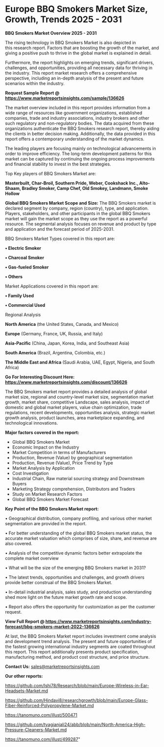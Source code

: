  # Europe BBQ Smokers Market Size, Growth, Trends 2025 - 2031

<Strong> BBQ Smokers Market Overview 2025 - 2031</strong>

The rising technology in BBQ Smokers Market is also depicted in this research report. Factors that are boosting the growth of the market, and giving a positive push to thrive in the global market is explained in detail.

Furthermore, the report highlights on emerging trends, significant drivers, challenges, and opportunities, providing all necessary data for thriving in the industry. This report market research offers a comprehensive perspective, including an in-depth analysis of the present and future scenarios within the industry.

<strong>Request Sample Report @ <a href=https://www.marketreportsinsights.com/sample/136626>https://www.marketreportsinsights.com/sample/136626</a></strong>

The market overview included in this report provides information from a wide range of resources like government organizations, established companies, trade and industry associations, industry brokers and other such regulatory and non-regulatory bodies. The data acquired from these organizations authenticate the BBQ Smokers research report, thereby aiding the clients in better decision making. Additionally, the data provided in this report offers a contemporary understanding of the market dynamics.

The leading players are focusing mainly on technological advancements in order to improve efficiency. The long-term development patterns for this market can be captured by continuing the ongoing process improvements and financial stability to invest in the best strategies.

Top Key players of BBQ Smokers Market are:

<strong>Masterbuilt, Char-Broil, Southern Pride, Weber, Cookshack Inc., Alto-Shaam, Bradley Smoker, Camp Chef, Old Smokey, Landmann, Smoke Hollow</strong>

<strong><b>Global BBQ Smokers Market Scope and Size:</b></strong>
The BBQ Smokers market is declared segment by company, region (country), type, and application. Players, stakeholders, and other participants in the global BBQ Smokers market will gain the market scope as they use the report as a powerful resource. The segmental analysis focuses on revenue and product by type and application and the forecast period of 2025-2031.

BBQ Smokers Market Types covered in this report are:

<strong>• Electric Smoker

• Charcoal Smoker

• Gas-fueled Smoker

• Others</strong>

Market Applications covered in this report are:

<strong>• Family Used

• Commercial Used</strong> 

Regional Analysis

<strong>North America</strong> (the United States, Canada, and Mexico)

<strong>Europe</strong> (Germany, France, UK, Russia, and Italy)

<strong>Asia-Pacific</strong> (China, Japan, Korea, India, and Southeast Asia)

<strong>South America</strong> (Brazil, Argentina, Colombia, etc.)

<strong>The Middle East and Africa</strong> (Saudi Arabia, UAE, Egypt, Nigeria, and South Africa)

<strong>Go For Interesting Discount Here: <a href=https://www.marketreportsinsights.com/discount/136626>https://www.marketreportsinsights.com/discount/136626</a></strong>

The BBQ Smokers market report provides a detailed analysis of global market size, regional and country-level market size, segmentation market growth, market share, competitive Landscape, sales analysis, impact of domestic and global market players, value chain optimization, trade regulations, recent developments, opportunities analysis, strategic market growth analysis, product launches, area marketplace expanding, and technological innovations.

<strong><b>Major factors covered in the report:</b></strong>
<ul>
  <li>Global BBQ Smokers Market </li>
  <li>Economic Impact on the Industry</li>
  <li>Market Competition in terms of Manufacturers</li>
  <li>Production, Revenue (Value) by geographical segmentation</li>
  <li>Production, Revenue (Value), Price Trend by Type</li>
  <li>Market Analysis by Application</li>
  <li>Cost Investigation</li>
  <li>Industrial Chain, Raw material sourcing strategy and Downstream Buyers</li>
  <li>Marketing Strategy comprehension, Distributors and Traders</li>
  <li>Study on Market Research Factors</li>
  <li>Global BBQ Smokers Market Forecast</li>
</ul>

<strong><b>Key Point of the BBQ Smokers Market report:</b></strong>

• Geographical distribution, company profiling, and various other market segmentation are provided in the report.

• For better understanding of the global BBQ Smokers market status, the accurate market valuation which comprises of size, share, and revenue are also covered.

• Analysis of the competitive dynamic factors better extrapolate the complete market overview

• What will be the size of the emerging BBQ Smokers market in 2031?

• The latest trends, opportunities and challenges, and growth drivers provide better construal of the BBQ Smokers Market.

• In-detail industrial analysis, sales study, and production understanding shed more light on the future market growth rate and scope.

• Report also offers the opportunity for customization as per the customer request.

<strong><b>View Full Report @ <a href=https://www.marketreportsinsights.com/industry-forecast/bbq-smokers-market-2022-136626>https://www.marketreportsinsights.com/industry-forecast/bbq-smokers-market-2022-136626</a></b></strong>


At last, the BBQ Smokers Market report includes investment come analysis and development trend analysis. The present and future opportunities of the fastest growing international industry segments are coated throughout this report. This report additionally presents product specification, manufacturing method, and product cost structure, and price structure.

<strong>Contact Us:</strong>
sales@marketreportsinsights.com

<strong>Our other reports:</strong>

<a href=https://github.com/Ishi78/Research/blob/main/Europe-Wireless-in-Ear-Headsets-Market.md>https://github.com/Ishi78/Research/blob/main/Europe-Wireless-in-Ear-Headsets-Market.md</a>

<a href=https://github.com/Hindavi8/researchgrowth/blob/main/Europe-Glass-Fiber-Reinforced-Polypropylene-Market.md>https://github.com/Hindavi8/researchgrowth/blob/main/Europe-Glass-Fiber-Reinforced-Polypropylene-Market.md</a>

<a href=https://tanomuno.com/illust/500471>https://tanomuno.com/illust/500471</a>

<a href=https://github.com/tyagianjali24/abb/blob/main/North-America-High-Pressure-Cleaners-Market.md>https://github.com/tyagianjali24/abb/blob/main/North-America-High-Pressure-Cleaners-Market.md</a>

<a href=https://tanomuno.com/illust/499287>https://tanomuno.com/illust/499287</a>"
